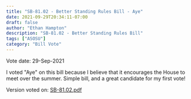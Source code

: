 ```yaml
---
title: "SB-81.02 - Better Standing Rules Bill - Aye"
date: 2021-09-29T20:34:11-07:00
draft: false
author: "Ethan Hampton"
description: "SB-81.02 - Better Standing Rules Bill"
tags: ["ASOSU"]
category: "Bill Vote"
---
```

Vote date: 29-Sep-2021

I voted "Aye" on this bill because I believe that it encourages the House to meet over the summer. Simple bill, and a great candidate for my first vote!

Version voted on: [SB-81.02.pdf](SB-81.02.pdf)